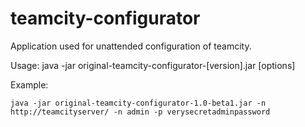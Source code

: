 # teamcity-configurator

Application used for unattended configuration of teamcity.

Usage: java -jar original-teamcity-configurator-[version].jar [options]

Example:

```
java -jar original-teamcity-configurator-1.0-beta1.jar -n http://teamcityserver/ -n admin -p verysecretadminpassword
```
